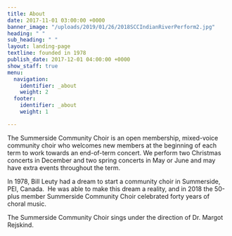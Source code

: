 ```yaml
---
title: About
date: 2017-11-01 03:00:00 +0000
banner_image: "/uploads/2019/01/26/2018SCCIndianRiverPerform2.jpg"
heading: " "
sub_heading: " "
layout: landing-page
textline: founded in 1978
publish_date: 2017-12-01 04:00:00 +0000
show_staff: true
menu:
  navigation:
    identifier: _about
    weight: 2
  footer:
    identifier: _about
    weight: 1

---
```

The Summerside Community Choir is an open membership, mixed-voice community choir who welcomes new members at the beginning of each term to work towards an end-of-term concert. We perform two Christmas concerts in December and two spring concerts in May or June and may have extra events throughout the term.

In 1978, Bill Leuty had a dream to start a community choir in Summerside, PEI, Canada.  He was able to make this dream a reality, and in 2018 the 50-plus member Summerside Community Choir celebrated forty years of choral music.

The Summerside Community Choir sings under the direction of Dr. Margot Rejskind.